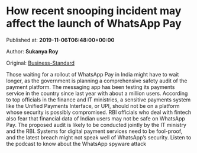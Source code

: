 
# How recent snooping incident may affect the launch of WhatsApp Pay

Published at: **2019-11-06T06:48:00+00:00**

Author: **Sukanya Roy**

Original: [Business-Standard](https://www.business-standard.com/podcast/economy-policy/how-recent-snooping-incident-may-affect-the-launch-of-whatsapp-pay-119110600549_1.html)

Those waiting for a rollout of WhatsApp Pay in India might have to wait longer, as the government is planning a comprehensive safety audit of the payment platform. The messaging app has been testing its payments service in the country since last year with about a million users.
According to top officials in the finance and IT ministries, a sensitive payments system like the Unified Payments Interface, or UPI, should not be on a platform whose security is possibly compromised. RBI officials who deal with fintech also fear that financial data of Indian users may not be safe on WhatsApp Pay. The proposed audit is likely to be conducted jointly by the IT ministry and the RBI.
Systems for digital payment services need to be fool-proof, and the latest breach might not speak well of WhatsApp’s security.
Listen to the podcast to know about the WhatsApp spyware attack
